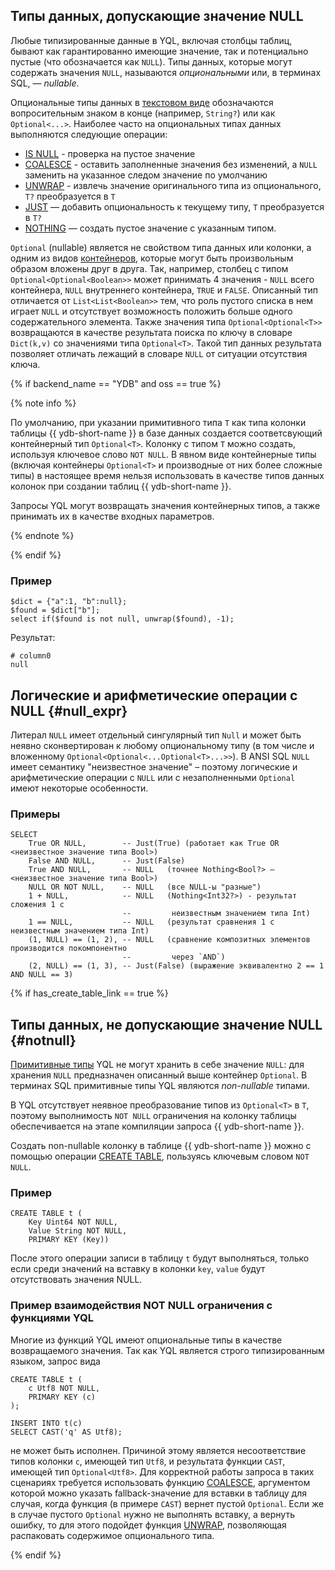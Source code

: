 ## Типы данных, допускающие значение NULL

Любые типизированные данные в YQL, включая столбцы таблиц, бывают как гарантированно имеющие значение, так и потенциально пустые (что обозначается как `NULL`). Типы данных, которые могут содержать значения `NULL`, называются *опциональными* или, в терминах SQL, — *nullable*.

Опциональные типы данных в [текстовом виде](../type_string.md) обозначаются вопросительным знаком в конце (например, `String?`) или как `Optional<...>`.
Наиболее часто на опциональных типах данных выполняются следующие операции:

* [IS NULL](../../syntax/expressions.md#is-null) - проверка на пустое значение
* [COALESCE](../../builtins/basic.md#coalesce) - оставить заполненные значения без изменений, а `NULL` заменить на указанное следом значение по умолчанию
* [UNWRAP](../../builtins/basic.md#optional-ops) - извлечь значение оригинального типа из опционального, `T?` преобразуется в `T`
* [JUST](../../builtins/basic#optional-ops) — добавить опциональность к текущему типу, `T` преобразуется в `T?`
* [NOTHING](../../builtins/basic.md#optional-ops) — создать пустое значение с указанным типом.

`Optional` (nullable) является не свойством типа данных или колонки, а одним из видов [контейнеров](../containers.md), которые могут быть произвольным образом вложены друг в друга. Так, например, столбец с типом `Optional<Optional<Boolean>>` может принимать 4 значения - `NULL` всего контейнера, `NULL` внутреннего контейнера, `TRUE` и `FALSE`. Описанный тип отличается от `List<List<Boolean>>` тем, что роль пустого списка в нем играет `NULL` и отсутствует возможность положить больше одного содержательного элемента. Также значения типа `Optional<Optional<T>>` возвращаются в качестве результата поиска по ключу в словаре `Dict(k,v)` со значениями типа `Optional<T>`. Такой тип данных результата позволяет отличать лежащий в словаре `NULL` от ситуации отсутствия ключа.

{% if backend_name == "YDB" and oss == true %}

{% note info %}

По умолчанию, при указании примитивного типа `T` как типа колонки таблицы {{ ydb-short-name }} в базе данных создается соответсвующий контейнерный тип `Optional<T>`. Колонку с типом `T` можно создать, используя ключевое слово `NOT NULL`.
В явном виде контейнерные типы (включая контейнеры `Optional<T>` и производные от них более сложные типы) в настоящее время нельзя использовать в качестве типов данных колонок при создании таблиц {{ ydb-short-name }}.

Запросы YQL могут возвращать значения контейнерных типов, а также принимать их в качестве входных параметров.

{% endnote %}

{% endif %}

### Пример

```yql
$dict = {"a":1, "b":null};
$found = $dict["b"];
select if($found is not null, unwrap($found), -1);
```

Результат:

```text
# column0
null
```

## Логические и арифметические операции с NULL {#null_expr}

Литерал `NULL` имеет отдельный сингулярный тип `Null` и может быть неявно сконвертирован к любому опциональному типу (в том числе и вложенному `Optional<Optional<...Optional<T>...>>`). В ANSI SQL `NULL` имеет семантику "неизвестное значение" – поэтому логические и арифметические операции с `NULL` или с незаполненными `Optional` имеют некоторые особенности.

### Примеры

```yql
SELECT
    True OR NULL,        -- Just(True) (работает как True OR <неизвестное значение типа Bool>)
    False AND NULL,      -- Just(False)
    True AND NULL,       -- NULL   (точнее Nothing<Bool?> – <неизвестное значение типа Bool>)
    NULL OR NOT NULL,    -- NULL   (все NULL-ы "разные")
    1 + NULL,            -- NULL   (Nothing<Int32?>) - результат сложения 1 с
                         --         неизвестным значением типа Int)
    1 == NULL,           -- NULL   (результат сравнения 1 с неизвестным значением типа Int)
    (1, NULL) == (1, 2), -- NULL   (сравнение композитных элементов производится покомпонентно
                         --         через `AND`)
    (2, NULL) == (1, 3), -- Just(False) (выражение эквивалентно 2 == 1 AND NULL == 3)

```

{% if has_create_table_link == true %}

## Типы данных, не допускающие значение NULL {#notnull}

[Примитивные типы](../primitive.md) YQL не могут хранить в себе значение `NULL`: для хранения `NULL` предназначен описанный выше контейнер `Optional`. В терминах SQL примитивные типы YQL являются *non-nullable* типами.

В YQL отсутствует неявное преобразование типов из `Optional<T>` в `T`, поэтому выполнимость `NOT NULL` ограничения на колонку таблицы обеспечивается на этапе компиляции запроса {{ ydb-short-name }}.

Создать non-nullable колонку в таблице {{ ydb-short-name }} можно с помощью операции [CREATE TABLE](../../../reference/syntax/create_table/index.md), пользуясь ключевым словом `NOT NULL`.

### Пример

```yql
CREATE TABLE t (
    Key Uint64 NOT NULL,
    Value String NOT NULL,
    PRIMARY KEY (Key))
```

После этого операции записи в таблицу `t` будут выполняться, только если среди значений на вставку в колонки `key`, `value` будут отсутствовать значения NULL.

### Пример взаимодействия NOT NULL ограничения с функциями YQL

Многие из функций YQL имеют опциональные типы в качестве возвращаемого значения. Так как YQL является строго типизированным языком, запрос вида

```yql
CREATE TABLE t (
    c Utf8 NOT NULL,
    PRIMARY KEY (c)
);

INSERT INTO t(c)
SELECT CAST('q' AS Utf8);
```

не может быть исполнен. Причиной этому является несоответствие типов колонки `c`, имеющей тип `Utf8`, и результата функции `CAST`, имеющей тип `Optional<Utf8>`. Для корректной работы запроса в таких сценариях требуется использовать функцию [COALESCE](../../builtins/basic.md#coalesce), аргументом которой можно указать fallback-значение для вставки в таблицу для случая, когда функция (в примере `CAST`) вернет пустой `Optional`. Если же в случае пустого `Optional` нужно не выполнять вставку, а вернуть ошибку, то для этого подойдет функция [UNWRAP](../../builtins/basic.md#optional-ops), позволяющая распаковать содержимое опционального типа.

{% endif %}
